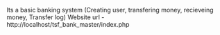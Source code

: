 Its a basic banking system (Creating user, transfering money, recieveing money, Transfer log) Website url - http://localhost/tsf_bank_master/index.php
